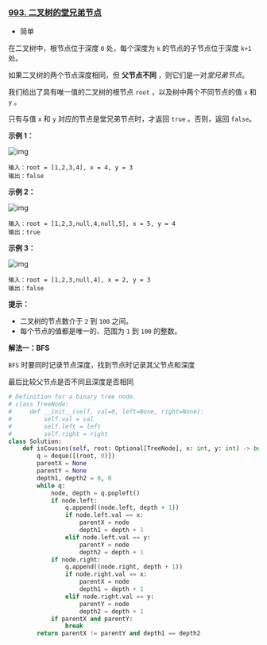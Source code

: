 ### [993. 二叉树的堂兄弟节点](https://leetcode.cn/problems/cousins-in-binary-tree/)

- 简单

在二叉树中，根节点位于深度 `0` 处，每个深度为 `k` 的节点的子节点位于深度 `k+1` 处。

如果二叉树的两个节点深度相同，但 **父节点不同** ，则它们是一对*堂兄弟节点*。

我们给出了具有唯一值的二叉树的根节点 `root` ，以及树中两个不同节点的值 `x` 和 `y` 。

只有与值 `x` 和 `y` 对应的节点是堂兄弟节点时，才返回 `true` 。否则，返回 `false`。

**示例 1：**

 ![img](https://assets.leetcode-cn.com/aliyun-lc-upload/uploads/2019/02/16/q1248-01.png)

```
输入：root = [1,2,3,4], x = 4, y = 3
输出：false
```

**示例 2：**

 ![img](https://assets.leetcode-cn.com/aliyun-lc-upload/uploads/2019/02/16/q1248-02.png)

```
输入：root = [1,2,3,null,4,null,5], x = 5, y = 4
输出：true
```

**示例 3：**

 ![img](https://assets.leetcode-cn.com/aliyun-lc-upload/uploads/2019/02/16/q1248-03.png)

```
输入：root = [1,2,3,null,4], x = 2, y = 3
输出：false
```

**提示：**

- 二叉树的节点数介于 `2` 到 `100` 之间。
- 每个节点的值都是唯一的、范围为 `1` 到 `100` 的整数。

**解法一：BFS**

`BFS` 时要同时记录节点深度，找到节点时记录其父节点和深度

最后比较父节点是否不同且深度是否相同

```python
# Definition for a binary tree node.
# class TreeNode:
#     def __init__(self, val=0, left=None, right=None):
#         self.val = val
#         self.left = left
#         self.right = right
class Solution:
    def isCousins(self, root: Optional[TreeNode], x: int, y: int) -> bool:
        q = deque([(root, 0)])
        parentX = None
        parentY = None
        depth1, depth2 = 0, 0
        while q:
            node, depth = q.popleft()
            if node.left:
                q.append((node.left, depth + 1))
                if node.left.val == x:
                    parentX = node
                    depth1 = depth + 1
                elif node.left.val == y:
                    parentY = node
                    depth2 = depth + 1
            if node.right:
                q.append((node.right, depth + 1))
                if node.right.val == x:
                    parentX = node
                    depth1 = depth + 1
                elif node.right.val == y:
                    parentY = node
                    depth2 = depth + 1
            if parentX and parentY:
                break
        return parentX != parentY and depth1 == depth2
```

